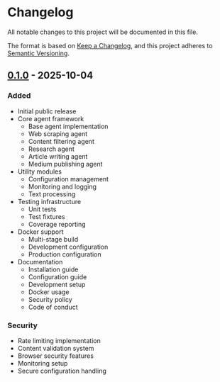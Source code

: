# Changelog

All notable changes to this project will be documented in this file.

The format is based on [Keep a Changelog](https://keepachangelog.com/en/1.0.0/),
and this project adheres to [Semantic Versioning](https://semver.org/spec/v2.0.0.html).

## [0.1.0] - 2025-10-04

### Added
- Initial public release
- Core agent framework
  - Base agent implementation
  - Web scraping agent
  - Content filtering agent
  - Research agent
  - Article writing agent
  - Medium publishing agent
- Utility modules
  - Configuration management
  - Monitoring and logging
  - Text processing
- Testing infrastructure
  - Unit tests
  - Test fixtures
  - Coverage reporting
- Docker support
  - Multi-stage build
  - Development configuration
  - Production configuration
- Documentation
  - Installation guide
  - Configuration guide
  - Development setup
  - Docker usage
  - Security policy
  - Code of conduct

### Security
- Rate limiting implementation
- Content validation system
- Browser security features
- Monitoring setup
- Secure configuration handling

[0.1.0]: https://github.com/yourusername/medium-automation/releases/tag/v0.1.0